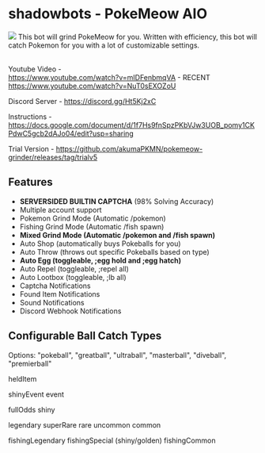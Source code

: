 # shadowbots - PokeMeow AIO 
<img src="https://i.imgur.com/kAytEKX.png">
This bot will grind PokeMeow for you. Written with efficiency, this bot will catch Pokemon for you with a lot of customizable settings.

<br>Youtube Video - 
<br> https://www.youtube.com/watch?v=mIDFenbmqVA - RECENT
<br> https://www.youtube.com/watch?v=NuT0sEXOZoU

Discord Server -
https://discord.gg/Ht5Kj2xC

Instructions - 
https://docs.google.com/document/d/1f7Hs9fnSpzPKbVJw3UOB_pomy1CKPdwC5gcb2dAJo04/edit?usp=sharing

Trial Version -
https://github.com/akumaPKMN/pokemeow-grinder/releases/tag/trialv5

## Features
- **SERVERSIDED BUILTIN CAPTCHA** (98% Solving Accuracy)
- Multiple account support
- Pokemon Grind Mode (Automatic /pokemon)
- Fishing Grind Mode (Automatic /fish spawn)
- **Mixed Grind Mode (Automatic /pokemon and /fish spawn)**
- Auto Shop (automatically buys Pokeballs for you)
- Auto Throw (throws out specific Pokeballs based on type)
- **Auto Egg (toggleable, ;egg hold and ;egg hatch)**
- Auto Repel (toggleable, ;repel all)
- Auto Lootbox (toggleable, ;lb all)
- Captcha Notifications
- Found Item Notifications
- Sound Notifications
- Discord Webhook Notifications

## Configurable Ball Catch Types
Options: "pokeball", "greatball", "ultraball", "masterball", "diveball", "premierball"

heldItem

shinyEvent
event

fullOdds
shiny

legendary
superRare
rare
uncommon
common

fishingLegendary
fishingSpecial (shiny/golden)
fishingCommon
